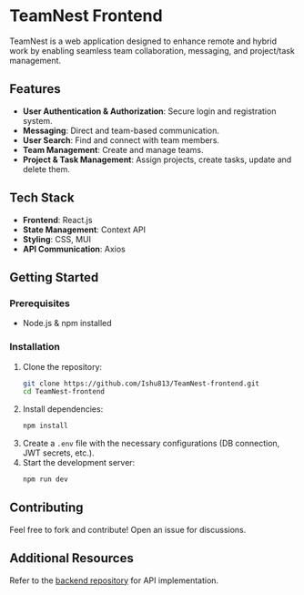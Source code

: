 # TeamNest Frontend

TeamNest is a web application designed to enhance remote and hybrid work by enabling seamless team collaboration, messaging, and project/task management.

## Features

- **User Authentication & Authorization**: Secure login and registration system.
- **Messaging**: Direct and team-based communication.
- **User Search**: Find and connect with team members.
- **Team Management**: Create and manage teams.
- **Project & Task Management**: Assign projects, create tasks, update and delete them.

## Tech Stack

- **Frontend**: React.js
- **State Management**: Context API
- **Styling**: CSS, MUI
- **API Communication**: Axios

## Getting Started

### Prerequisites

- Node.js & npm installed

### Installation

1. Clone the repository:
   ```sh
   git clone https://github.com/Ishu813/TeamNest-frontend.git
   cd TeamNest-frontend
   ```
2. Install dependencies:
   ```sh
   npm install
   ```
3. Create a `.env` file with the necessary configurations (DB connection, JWT secrets, etc.).
4. Start the development server:
   ```sh
   npm run dev
   ```

## Contributing

Feel free to fork and contribute! Open an issue for discussions.

## Additional Resources

Refer to the [backend repository](https://github.com/Ishu813/TeamNest-backend) for API implementation.

